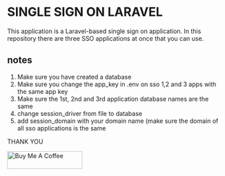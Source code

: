 # SINGLE SIGN ON LARAVEL

This application is a Laravel-based single sign on application. In this repository there are three SSO applications at once that you can use.

## notes
1. Make sure you have created a database
2. Make sure you change the app_key in .env on sso 1,2 and 3 apps with the same app key
3. Make sure the 1st, 2nd and 3rd application database names are the same
4. change session_driver from file to database
5. add session_domain with your domain name (make sure the domain of all sso applications is the same

THANK YOU

<a href="https://www.buymeacoffee.com/chaidararia" target="_blank"><img src="https://cdn.buymeacoffee.com/buttons/default-orange.png" alt="Buy Me A Coffee" height="41" width="174"></a>
